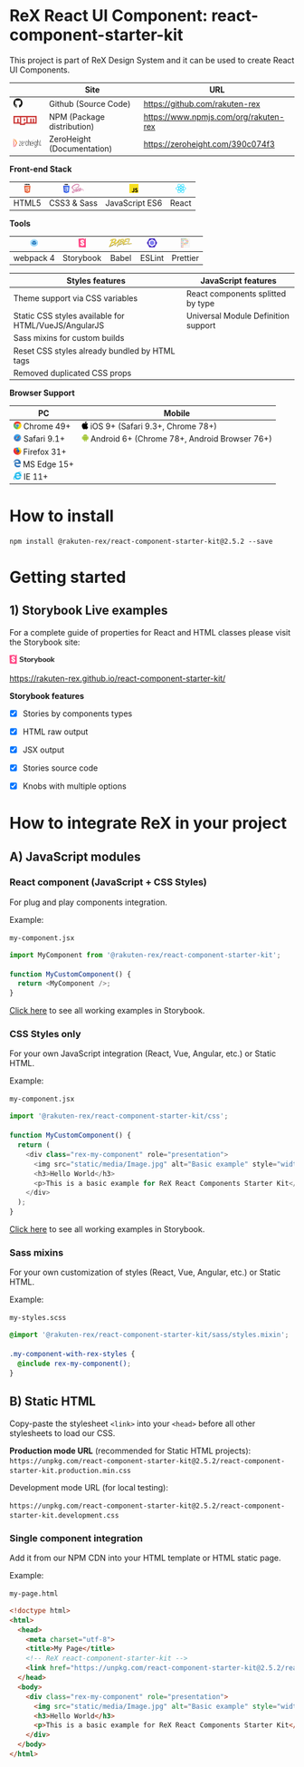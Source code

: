# ReX React UI Component: react-component-starter-kit

This project is part of ReX Design System and it can be used to create React UI Components.   

|| Site  | URL |
|-------------| ------------- | ------------- |
|<img src="webpack-scripts/markdown/logos/github-icon.svg" height="16" />| Github (Source Code) | https://github.com/rakuten-rex |
|<img src="webpack-scripts/markdown/logos/npm.svg" height="16" />| NPM (Package distribution)  | https://www.npmjs.com/org/rakuten-rex  |
|<img src="webpack-scripts/markdown/logos/zh_logo.svg" height="16" />| ZeroHeight (Documentation)  | https://zeroheight.com/390c074f3 |

**Front-end Stack**  

|<img src="webpack-scripts/markdown/logos/html-5.svg" height="16" />| <img src="webpack-scripts/markdown/logos/css-3.svg" height="16" /> <img src="webpack-scripts/markdown/logos/sass.svg" height="16" />  | <img src="webpack-scripts/markdown/logos/javascript.svg" height="16" /> | <img src="webpack-scripts/markdown/logos/react.svg" height="16" /> |
|:---:|:---: | :---: | :---: |
| HTML5 |CSS3 & Sass | JavaScript ES6 | React |

**Tools**   

|<img src="webpack-scripts/markdown/logos/webpack.svg" height="16" />| <img src="webpack-scripts/markdown/logos/storybook-icon.svg" height="16" /> | <img src="webpack-scripts/markdown/logos/babel.svg" height="16" /> | <img src="webpack-scripts/markdown/logos/eslint.svg" height="16" /> | <img src="webpack-scripts/markdown/logos/prettier.svg" height="16" /> |
|:---:|:---: | :---: | :---: | :---: |
| webpack 4 | Storybook | Babel | ESLint | Prettier |

| Styles features |  JavaScript features |
|-------------|-------------|
| Theme support via CSS variables |  React components splitted by type |
| Static CSS styles available for HTML/VueJS/AngularJS | Universal Module Definition support |
| Sass mixins for custom builds |
| Reset CSS styles already bundled by HTML tags |
| Removed duplicated CSS props |

**Browser Support**

| PC | Mobile 
|-------------|-------------|
| <img src="webpack-scripts/markdown/browsers/chrome.svg" height="14" /> Chrome 49+ | <img src="webpack-scripts/markdown/browsers/apple.svg" height="14" /> iOS 9+ (Safari 9.3+, Chrome 78+) |
| <img src="webpack-scripts/markdown/browsers/safari.svg" height="14" /> Safari 9.1+ | <img src="webpack-scripts/markdown/browsers/android-icon.svg" height="14" /> Android 6+ (Chrome 78+, Android Browser 76+) |
| <img src="webpack-scripts/markdown/browsers/firefox.svg" height="14" /> Firefox 31+ | |
| <img src="webpack-scripts/markdown/browsers/microsoft-edge.svg" height="14" /> MS Edge 15+ | |
| <img src="webpack-scripts/markdown/browsers/internetexplorer.svg" height="14" /> IE 11+ | |


# How to install

```
npm install @rakuten-rex/react-component-starter-kit@2.5.2 --save
```

# Getting started

## 1) Storybook Live examples

For a complete guide of properties for React and HTML classes please visit the Storybook site:  

[<img src="webpack-scripts/markdown/logos/storybook.svg" height="16" />](https://rakuten-rex.github.io/react-component-starter-kit/)   

https://rakuten-rex.github.io/react-component-starter-kit/   


**Storybook features**
- [x] Stories by components types
- [x] HTML raw output
- [x] JSX output
- [x] Stories source code
- [x] Knobs with multiple options


# How to integrate ReX in your project
## A) JavaScript modules

### React component (JavaScript + CSS Styles)

For plug and play components integration.   

Example: 

`my-component.jsx`

```js
import MyComponent from '@rakuten-rex/react-component-starter-kit';

function MyCustomComponent() {
  return <MyComponent />;
}
```

[Click here](https://rakuten-rex.github.io/react-component-starter-kit/) to see all working examples in Storybook.


### CSS Styles only

For your own JavaScript integration (React, Vue, Angular, etc.) or Static HTML.

Example: 

`my-component.jsx`

```js
import '@rakuten-rex/react-component-starter-kit/css';

function MyCustomComponent() {
  return (
    <div class="rex-my-component" role="presentation">
      <img src="static/media/Image.jpg" alt="Basic example" style="width:100%" />
      <h3>Hello World</h3>
      <p>This is a basic example for ReX React Components Starter Kit</p>
    </div>
  );
}
```

[Click here](https://rakuten-rex.github.io/react-component-starter-kit/) to see all working examples in Storybook.


### Sass mixins

For your own customization of styles (React, Vue, Angular, etc.) or Static HTML.

Example: 

`my-styles.scss`

```scss
@import '@rakuten-rex/react-component-starter-kit/sass/styles.mixin';

.my-component-with-rex-styles {
  @include rex-my-component();
}
```


## B) Static HTML

Copy-paste the stylesheet `<link>` into your `<head>` before all other stylesheets to load our CSS.

**Production mode URL** (recommended for Static HTML projects):  
`https://unpkg.com/react-component-starter-kit@2.5.2/react-component-starter-kit.production.min.css`


Development mode URL (for local testing):  

`https://unpkg.com/react-component-starter-kit@2.5.2/react-component-starter-kit.development.css`


### Single component integration
Add it from our NPM CDN into your HTML template or HTML static page.

Example: 

`my-page.html`

```html
<!doctype html>
<html>
  <head>
    <meta charset="utf-8">
    <title>My Page</title>
    <!-- ReX react-component-starter-kit -->
    <link href="https://unpkg.com/react-component-starter-kit@2.5.2/react-component-starter-kit.production.min.css" rel="stylesheet">
  </head>
  <body>
    <div class="rex-my-component" role="presentation">
      <img src="static/media/Image.jpg" alt="Basic example" style="width:100%" />
      <h3>Hello World</h3>
      <p>This is a basic example for ReX React Components Starter Kit</p>
    </div>
  </body>
</html>
```

